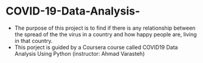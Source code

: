 # COVID-19-Data-Analysis-
- The purpose of this project is to find  if there is any relationship between the spread of the the virus in a country and how happy people are, living in that country. 
- This porject is guided by a Coursera course called COVID19 Data Analysis Using Python (instructor: Ahmad Varasteh)
 
